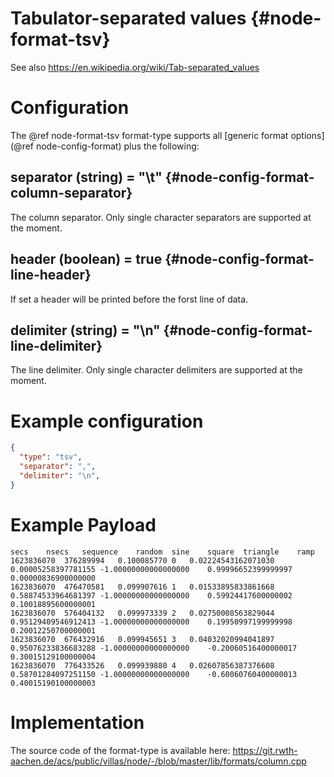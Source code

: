 # Tabulator-separated values {#node-format-tsv}

See also https://en.wikipedia.org/wiki/Tab-separated_values

# Configuration

The @ref node-format-tsv format-type supports all [generic format options](@ref node-config-format) plus the following:

## separator (string) = "\t" {#node-config-format-column-separator}

The column separator. Only single character separators are supported at the moment.

## header (boolean) = true {#node-config-format-line-header}

If set a header will be printed before the forst line of data.

## delimiter (string) = "\n" {#node-config-format-line-delimiter}

The line delimiter. Only single character delimiters are supported at the moment.

# Example configuration

```json
{
  "type": "tsv",
  "separator": ",",
  "delimiter": "\n",
}
```

# Example Payload

```
secs	nsecs	sequence	random	sine	square	triangle	ramp
1623836070	376289994	0.100085770	0	0.02224543162071030	0.00005258397781155	-1.00000000000000000	0.99996652399999997	0.00000836900000000
1623836070	476470581	0.099907616	1	0.01533895833861668	0.58874533964681397	-1.00000000000000000	0.59924417600000002	0.10018895600000001
1623836070	576404132	0.099973339	2	0.02750008563829044	0.95129409546912413	-1.00000000000000000	0.19950997199999998	0.20012250700000001
1623836070	676432916	0.099945651	3	0.04032020994041897	0.95076233836683288	-1.00000000000000000	-0.20060516400000017	0.30015129100000004
1623836070	776433526	0.099939880	4	0.02607856387376608	0.58701284097251150	-1.00000000000000000	-0.60060760400000013	0.40015190100000003
```

# Implementation

The source code of the format-type is available here:
https://git.rwth-aachen.de/acs/public/villas/node/-/blob/master/lib/formats/column.cpp
